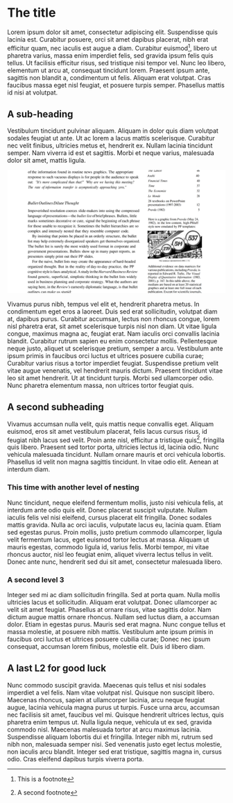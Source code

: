# The title
Lorem ipsum dolor sit amet, consectetur adipiscing elit. Suspendisse quis lacinia est. Curabitur posuere, orci sit amet dapibus placerat, nibh erat efficitur quam, nec iaculis est augue a diam. Curabitur euismod[^1], libero ut pharetra varius, massa enim imperdiet felis, sed gravida ipsum felis quis tellus. Ut facilisis efficitur risus, sed tristique nisi tempor vel. Nunc leo libero, elementum ut arcu at, consequat tincidunt lorem. Praesent ipsum ante, sagittis non blandit a, condimentum ut felis. Aliquam erat volutpat. Cras faucibus massa eget nisl feugiat, et posuere turpis semper. Phasellus mattis id nisi at volutpat.

[^1]: This is a footnote

## A sub-heading
Vestibulum tincidunt pulvinar aliquam. Aliquam in dolor quis diam volutpat sodales feugiat ut ante. Ut ac lorem a lacus mattis scelerisque. Curabitur nec velit finibus, ultricies metus et, hendrerit ex. Nullam lacinia tincidunt semper. Nam viverra id est et sagittis. Morbi et neque varius, malesuada dolor sit amet, mattis ligula.

![image](pp_format.png)

Vivamus purus nibh, tempus vel elit et, hendrerit pharetra metus. In condimentum eget eros a laoreet. Duis sed erat sollicitudin, volutpat diam at, dapibus purus. Curabitur accumsan, lectus non rhoncus congue, lorem nisl pharetra erat, sit amet scelerisque turpis nisl non diam. Ut vitae ligula congue, maximus magna ac, feugiat erat. Nam iaculis orci convallis lacinia blandit. Curabitur rutrum sapien eu enim consectetur mollis. Pellentesque neque justo, aliquet ut scelerisque pretium, semper a arcu. Vestibulum ante ipsum primis in faucibus orci luctus et ultrices posuere cubilia curae; Curabitur varius risus a tortor imperdiet feugiat. Suspendisse pretium velit vitae augue venenatis, vel hendrerit mauris dictum. Praesent tincidunt vitae leo sit amet hendrerit. Ut at tincidunt turpis. Morbi sed ullamcorper odio. Nunc pharetra elementum massa, non ultrices tortor feugiat quis.


## A second subheading

Vivamus accumsan nulla velit, quis mattis neque convallis eget. Aliquam euismod, eros sit amet vestibulum placerat, felis lacus cursus risus, id feugiat nibh lacus sed velit. Proin ante nisl, efficitur a tristique quis[^2], fringilla quis libero. Praesent sed tortor porta, ultricies lectus id, lacinia odio. Nunc vehicula malesuada tincidunt. Nullam ornare mauris et orci vehicula lobortis. Phasellus id velit non magna sagittis tincidunt. In vitae odio elit. Aenean at interdum diam.

[^2]: A second footnote

### This time with another level of nesting

Nunc tincidunt, neque eleifend fermentum mollis, justo nisi vehicula felis, at interdum ante odio quis elit. Donec placerat suscipit vulputate. Nullam iaculis felis vel nisi eleifend, cursus placerat elit fringilla. Donec sodales mattis gravida. Nulla ac orci iaculis, vulputate lacus eu, lacinia quam. Etiam sed egestas purus. Proin mollis, justo pretium commodo ullamcorper, ligula velit fermentum lacus, eget euismod tortor lectus at massa. Aliquam ut mauris egestas, commodo ligula id, varius felis. Morbi tempor, mi vitae rhoncus auctor, nisl leo feugiat enim, aliquet viverra lectus tellus in velit. Donec ante nunc, hendrerit sed dui sit amet, consectetur malesuada libero. 

### A second level 3

Integer sed mi ac diam sollicitudin fringilla. Sed at porta quam. Nulla mollis ultricies lacus et sollicitudin. Aliquam erat volutpat. Donec ullamcorper ac velit sit amet feugiat. Phasellus at ornare risus, vitae sagittis dolor. Nam dictum augue mattis ornare rhoncus. Nullam sed luctus diam, a accumsan dolor. Etiam in egestas purus. Mauris sed erat magna. Nunc congue tellus et massa molestie, at posuere nibh mattis. Vestibulum ante ipsum primis in faucibus orci luctus et ultrices posuere cubilia curae; Donec nec ipsum consequat, accumsan lorem finibus, molestie elit. Duis id libero diam. 

## A last L2 for good luck

Nunc commodo suscipit gravida. Maecenas quis tellus et nisi sodales imperdiet a vel felis. Nam vitae volutpat nisl. Quisque non suscipit libero. Maecenas rhoncus, sapien at ullamcorper lacinia, arcu neque feugiat augue, lacinia vehicula magna purus ut turpis. Fusce urna arcu, accumsan nec facilisis sit amet, faucibus vel mi. Quisque hendrerit ultrices lectus, quis pharetra enim tempus ut. Nulla ligula neque, vehicula ut ex sed, gravida commodo nisl. Maecenas malesuada tortor at arcu maximus lacinia. Suspendisse aliquam lobortis dui et fringilla. Integer nibh mi, rutrum sed nibh non, malesuada semper nisi. Sed venenatis justo eget lectus molestie, non iaculis arcu blandit. Integer sed erat tristique, sagittis magna in, cursus odio. Cras eleifend dapibus turpis viverra porta. 